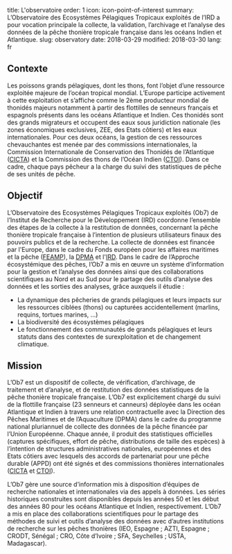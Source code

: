 title: L'observatoire
order: 1
icon: icon-point-of-interest
summary: L’Observatoire des Ecosystèmes Pélagiques Tropicaux exploités de l’IRD a pour vocation principale la collecte, la validation, l’archivage et l’analyse des données de la pêche thonière tropicale française dans les océans Indien et Atlantique.
slug: observatory
date: 2018-03-29
modified: 2018-03-30
lang: fr

## Contexte
Les poissons grands pélagiques, dont les thons, font l’objet d’une ressource exploitée majeure de l’océan tropical mondial. L’Europe participe activement à cette exploitation et s’affiche comme le 2ème producteur mondial de thonidés majeurs notamment à partir des flottilles de senneurs français et espagnols présents dans les océans Atlantique et Indien. Ces thonidés sont des grands migrateurs et occupent des eaux sous juridiction nationale (les zones économiques exclusives, ZEE, des Etats côtiers) et les eaux internationales. Pour ces deux océans, la gestion de ces ressources chevauchantes est menée par des commissions internationales, la Commission Internationale de Conservation des Thonidés de l’Atlantique ([CICTA][]) et la Commission des thons de l’Océan Indien ([CTOI][]). Dans ce cadre, chaque pays pêcheur a la charge du suivi des statistiques de pêche de ses unités de pêche.

## Objectif

L’Observatoire des Ecosystèmes Pélagiques Tropicaux exploités (Ob7) de l’Institut de Recherche pour le Développement (IRD) coordonne l’ensemble des étapes de la collecte à la restitution de données, concernant la pêche thonière tropicale française à l’intention de plusieurs utilisateurs finaux des pouvoirs publics et de la recherche.
La collecte de données est financée par l'Europe, dans le cadre du Fonds européen pour les affaires maritimes et la pêche ([FEAMP][]), la [DPMA][] et l'[IRD][].
Dans le cadre de l’Approche écosystémique des pêches, l’Ob7 a mis en œuvre un système d’information pour la gestion et l’analyse des données ainsi que des collaborations scientifiques au Nord et au Sud pour le partage des outils d’analyse des données et les sorties des analyses, grâce auxquels il étudie :

- La dynamique des pêcheries de grands pélagiques et leurs impacts sur les ressources ciblées (thons) ou capturées accidentellement (marlins, requins, tortues marines, ...)
- La biodiversité des écosystèmes pélagiques
- Le fonctionnement des communautés de grands pélagiques et leurs statuts dans des contextes de surexploitation et de changement climatique.


## Mission

L’Ob7 est un dispositif de collecte, de vérification, d’archivage, de traitement et d’analyse, et de restitution des données statistiques de la pêche thonière tropicale française. L’Ob7 est explicitement chargé du suivi de la flottille française (23 senneurs et canneurs) déployée dans les océan Atlantique et Indien à travers une relation contractuelle avec la Direction des Pêches Maritimes et de l’Aquaculture (DPMA) dans le cadre du programme national pluriannuel de collecte des données de la pêche financée par l’Union Européenne. Chaque année, il produit des statistiques officielles (captures spécifiques, effort de pêche, distributions de taille des espèces) à l’intention de structures administratives nationales, européennes et des Etats côtiers avec lesquels des accords de partenariat pour une pêche durable (APPD) ont été signés et des commissions thonières internationales ([CICTA][] et [CTOI][]).

L’Ob7 gère une source d’information mis à disposition d’équipes de recherche nationales et internationales via des appels à données. Les séries historiques construites sont disponibles depuis les années 50 et les début des années 80 pour les océans Atlantique et Indien, respectivement. L’Ob7 a mis en place des collaborations scientifiques pour le partage des méthodes de suivi et outils d’analyse des données avec d’autres institutions de recherche sur les pêches thonières (IEO, Espagne ; AZTI, Espagne ; CRODT, Sénégal ; CRO, Côte d’Ivoire ; SFA, Seychelles ; USTA, Madagascar).


[IRD]: https://www.ird.fr
[FEAMP]: http://www.europe-en-france.gouv.fr/L-Europe-s-engage/Fonds-europeens-2014-2020/Politique-de-la-peche-et-des-affaires-maritimes/FEAMP
[DPMA]: http://agriculture.gouv.fr/peche-et-aquaculture
[CICTA]: http://new.iccat.int/fr/
[CTOI]: http://www.iotc.org/fr
